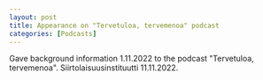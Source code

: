 ```yaml
---
layout: post
title: Appearance on "Tervetuloa, tervemenoa" podcast
categories: [Podcasts]
---
```


Gave background information 1.11.2022 to the podcast "Tervetuloa, tervemenoa". Siirtolaisuusinstituutti 11.11.2022.
